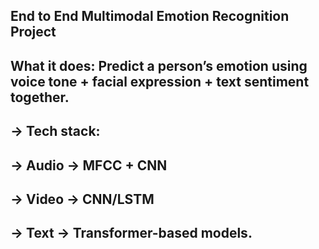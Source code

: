 ## End to End Multimodal Emotion Recognition Project

## What it does: Predict a person’s emotion using voice tone + facial expression + text sentiment together.

## -> Tech stack:

## -> Audio → MFCC + CNN

## -> Video → CNN/LSTM

## -> Text → Transformer-based models.
